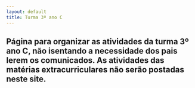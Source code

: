 ```yaml
---
layout: default
title: Turma 3º ano C
---
```


## Página para organizar as atividades da turma 3º ano C, não isentando a necessidade dos pais lerem os comunicados. As atividades das matérias extracurriculares não serão postadas neste site.

